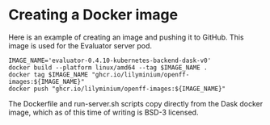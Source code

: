 # Creating a Docker image


Here is an example of creating an image and pushing it to GitHub. This image is used for the Evaluator server pod.

```
IMAGE_NAME='evaluator-0.4.10-kubernetes-backend-dask-v0'
docker build --platform linux/amd64 --tag $IMAGE_NAME .
docker tag $IMAGE_NAME "ghcr.io/lilyminium/openff-images:${IMAGE_NAME}"
docker push "ghcr.io/lilyminium/openff-images:${IMAGE_NAME}"
```

The Dockerfile and run-server.sh scripts copy directly from the Dask docker image, which as of this time of writing is BSD-3 licensed.